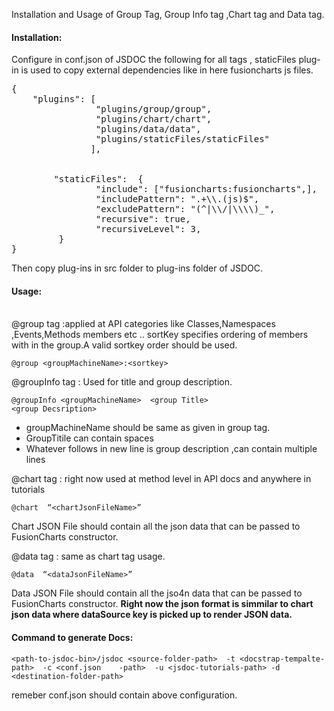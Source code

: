 Installation and Usage of Group Tag, Group Info tag ,Chart tag and Data tag.

<h4>Installation:</h4>

Configure in conf.json of JSDOC the following for all tags , staticFiles plug-in is used to copy external dependencies like in here fusioncharts js files.
<pre>
{
    "plugins": [
                "plugins/group/group",
    		    "plugins/chart/chart",
		        "plugins/data/data",
                "plugins/staticFiles/staticFiles"
	           ],


        "staticFiles":  {
                "include": ["fusioncharts:fusioncharts",],
                "includePattern": ".+\\.(js)$",
                "excludePattern": "(^|\\/|\\\\)_",
                "recursive": true,
                "recursiveLevel": 3,
         }
}
</pre>

Then copy plug-ins in src folder to plug-ins folder of JSDOC.

<h4>Usage:</h4>
<br/>
@group tag :applied at API categories like Classes,Namespaces ,Events,Methods members etc ..
sortKey specifies ordering of members with in the group.A valid sortkey order should be used.


    @group <groupMachineName>:<sortkey>


@groupInfo tag : Used for title and group description.

    @groupInfo <groupMachineName>  <group Title>
    <group Decsription>
<ul>
<li>groupMachineName should be same as given in group tag.</li>
<li>GroupTitile can contain spaces</li>
<li>Whatever follows in new line is group description ,can contain multiple lines</li>
</ul>

@chart tag : right now used at method level in API docs and anywhere in tutorials

    @chart  “<chartJsonFileName>”

Chart JSON File should contain all the json data that can be passed to FusionCharts constructor.

@data tag : same as chart tag usage.

    @data  “<dataJsonFileName>”

Data JSON File should contain all the jso4n data that can be passed to FusionCharts constructor.
<b>Right now the json format is simmilar to chart json data where dataSource key is picked up to render JSON data.</b>



<h4>Command to generate Docs:</h4>

    <path-to-jsdoc-bin>/jsdoc <source-folder-path>  -t <docstrap-tempalte-path>  -c <conf.json    -path>  -u <jsdoc-tutorials-path> -d <destination-folder-path>


remeber conf.json should contain above configuration.
